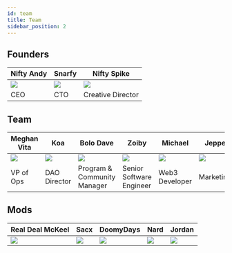 ```yaml
---
id: team
title: Team
sidebar_position: 2
---
```


## Founders

| Nifty Andy              | Snarfy               | Nifty Spike              |
| ----------------------- | -------------------- | ------------------------ |
| ![](/img/NiftyAndy.png) | ![](/img/snarfy.png) | ![](/img/NiftySpike.png) |
| CEO                     | CTO                  | Creative Director        |

## Team

| Meghan Vita               | Koa               | Bolo Dave                   | Zoiby                    | Michael                    | Jeppe               |
| ------------------------- | ----------------- | --------------------------- | ------------------------ | -------------------------- | ------------------- |
| ![](/img/NiftyMorgan.png) | ![](/img/koa.png) | ![](/img/bolo.png)          | ![](/img/zoiby.png)      | ![](/img/NiftyMichael.png) | ![](/img/jeppe.png) |
| VP of Ops                 | DAO Director      | Program & Community Manager | Senior Software Engineer | Web3 Developer             | Marketing           |

## Mods

| Real Deal McKeel       | Sacx               | DoomyDays           | Nard               | Jordan               |
| ---------------------- | ------------------ | ------------------- | ------------------ | -------------------- |
| ![](/img/realdeal.png) | ![](/img/sacx.png) | ![](/img/doomy.png) | ![](/img/nard.png) | ![](/img/jordan.png) |
